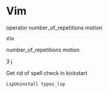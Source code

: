 # Vim

operator number_of_repetitions motion

`d3e`

number_of_repetitions motion

3 j

Get rid of spell check in kickstart
```bash
LspUninstall typos_lsp
```
